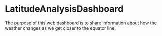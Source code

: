 # LatitudeAnalysisDashboard
The purpose of this web dashboard is to share information about how the weather changes as we get closer to the equator line.
